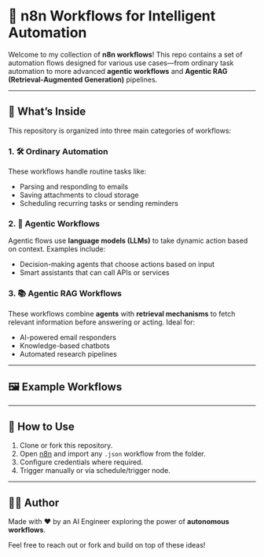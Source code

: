 # 🧠 n8n Workflows for Intelligent Automation

Welcome to my collection of **n8n workflows**! This repo contains a set of automation flows designed for various use cases—from ordinary task automation to more advanced **agentic workflows** and **Agentic RAG (Retrieval-Augmented Generation)** pipelines.

---

## 🔧 What’s Inside

This repository is organized into three main categories of workflows:

### 1. 🛠️ Ordinary Automation
These workflows handle routine tasks like:
- Parsing and responding to emails
- Saving attachments to cloud storage
- Scheduling recurring tasks or sending reminders

### 2. 🤖 Agentic Workflows
Agentic flows use **language models (LLMs)** to take dynamic action based on context. Examples include:
- Decision-making agents that choose actions based on input
- Smart assistants that can call APIs or services

### 3. 📚 Agentic RAG Workflows
These workflows combine **agents** with **retrieval mechanisms** to fetch relevant information before answering or acting. Ideal for:
- AI-powered email responders
- Knowledge-based chatbots
- Automated research pipelines

---

## 🖼️ Example Workflows


---

## 📁 How to Use

1. Clone or fork this repository.
2. Open [n8n](https://n8n.io) and import any `.json` workflow from the folder.
3. Configure credentials where required.
4. Trigger manually or via schedule/trigger node.



---

## 🙋‍♂️ Author

Made with ❤️ by an AI Engineer exploring the power of **autonomous workflows**.

Feel free to reach out or fork and build on top of these ideas!
